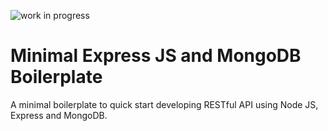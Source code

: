 ![work in progress](https://badgen.net/badge/status/In%20Progress/orange?icon=telegram)

# Minimal Express JS and MongoDB Boilerplate

A minimal boilerplate to quick start developing RESTful API using Node JS, Express and MongoDB.

